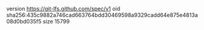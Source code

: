 version https://git-lfs.github.com/spec/v1
oid sha256:435c9882a746cad663764bdd30469598a9329cadd64e875e4813a08d0bd035f5
size 15799
